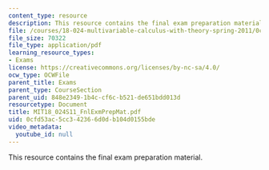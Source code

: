 ```yaml
---
content_type: resource
description: This resource contains the final exam preparation material.
file: /courses/18-024-multivariable-calculus-with-theory-spring-2011/0cfd53ac5cc342366d0db104d0155bde_MIT18_024S11_FnlExmPrepMat.pdf
file_size: 70322
file_type: application/pdf
learning_resource_types:
- Exams
license: https://creativecommons.org/licenses/by-nc-sa/4.0/
ocw_type: OCWFile
parent_title: Exams
parent_type: CourseSection
parent_uid: 848e2349-1b4c-cf6c-b521-de651bdd013d
resourcetype: Document
title: MIT18_024S11_FnlExmPrepMat.pdf
uid: 0cfd53ac-5cc3-4236-6d0d-b104d0155bde
video_metadata:
  youtube_id: null
---
```

This resource contains the final exam preparation material.